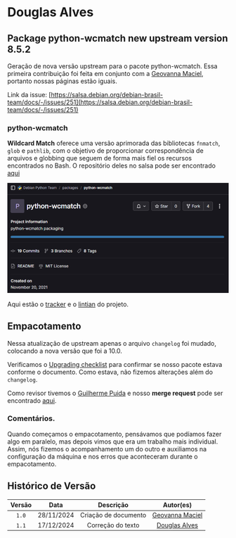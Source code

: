 # Douglas Alves

## Package python-wcmatch new upstream version 8.5.2
Geração de nova versão upstream para o pacote python-wcmatch. Essa primeira contribuição foi feita em conjunto com a [Geovanna Maciel](https://github.com/manuziny), portanto nossas páginas estão iguais.

Link da issue: [https://salsa.debian.org/debian-brasil-team/docs/-/issues/251](https://salsa.debian.org/debian-brasil-team/docs/-/issues/251)

### python-wcmatch
**Wildcard Match** oferece uma versão aprimorada das bibliotecas `fnmatch`, `glob` e `pathlib`, com o objetivo de proporcionar correspondência de arquivos e globbing que seguem de forma mais fiel os recursos encontrados no Bash. O repositório deles no salsa pode ser encontrado [aqui](https://salsa.debian.org/python-team/packages/python-wcmatchhttps://salsa.debian.org/python-team/packages/python-wcmatch)

![Imagem 1: repositório](../img/wcmatchrepo.png)
 
Aqui estão o [tracker](https://tracker.debian.org/pkg/python-wcmatch) e o [lintian](https://udd.debian.org/lintian/?packages=python-wcmatch) do projeto.

## Empacotamento
Nessa atualização de upstream apenas o arquivo `changelog` foi mudado, colocando a nova versão que foi a 10.0. 

Verificamos o [Upgrading checklist](https://www.debian.org/doc/debian-policy/upgrading-checklist.html) para confirmar se nosso pacote estava conforme o documento. Como estava, não fizemos alterações além do `changelog`.

Como revisor tivemos o [Guilherme Puida](https://github.com/guilherme-puida) e nosso **merge request** pode ser encontrado [aqui](https://salsa.debian.org/python-team/packages/python-wcmatch/-/merge_requests/2).

### Comentários.
Quando começamos o empacotamento, pensávamos que podíamos fazer algo em paralelo, mas depois vimos que era um trabalho mais individual. Assim, nós fizemos o acompanhamento um do outro e auxiliamos na configuração da máquina e nos erros que aconteceram durante o empacotamento.


## Histórico de Versão

| Versão |    Data    |         Descrição          |  Autor(es)  |
| :----: | :--------: | :------------------------: | :---------: |
| `1.0`  | 28/11/2024 | Criação de documento | [Geovanna Maciel](https://github.com/manuziny) |
| `1.1`  | 17/12/2024 | Correção do texto | [Douglas Alves](https://github.com/dougAlvs) |
